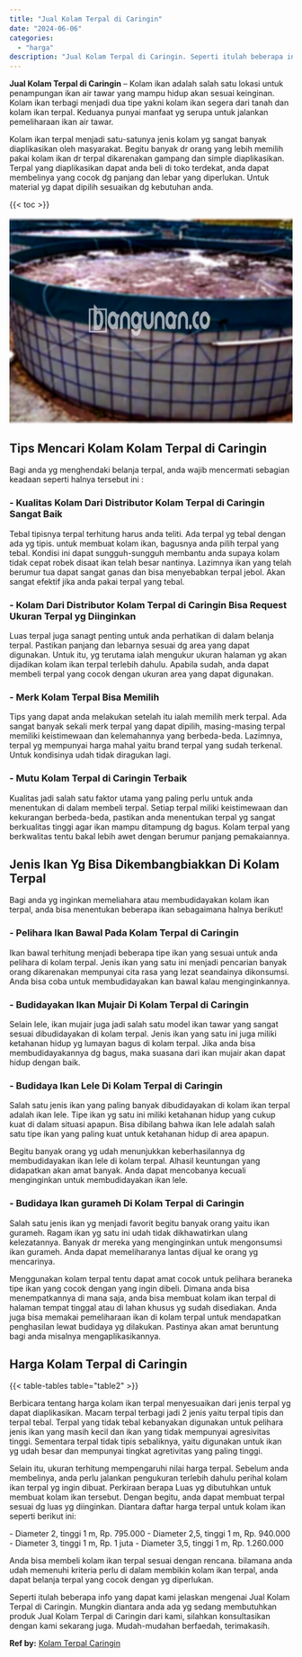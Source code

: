 ```yaml
---
title: "Jual Kolam Terpal di Caringin"
date: "2024-06-06"
categories: 
  - "harga"
description: "Jual Kolam Terpal di Caringin. Seperti itulah beberapa info yang dapat kami jelaskan mengenai Jual Kolam Terpal di Caringin. Mungkin diantara anda ada yg sed..."
---
```


**Jual Kolam Terpal di Caringin** – Kolam ikan adalah salah satu lokasi untuk penampungan ikan air tawar yang mampu hidup akan sesuai keinginan. Kolam ikan terbagi menjadi dua tipe yakni kolam ikan segera dari tanah dan kolam ikan terpal. Keduanya punyai manfaat yg serupa untuk jalankan pemeliharaan ikan air tawar.

Kolam ikan terpal menjadi satu-satunya jenis kolam yg sangat banyak diaplikasikan oleh masyarakat. Begitu banyak dr orang yang lebih memilih pakai kolam ikan dr terpal dikarenakan gampang dan simple diaplikasikan. Terpal yang diaplikasikan dapat anda beli di toko terdekat, anda dapat membelinya yang cocok dg panjang dan lebar yang diperlukan. Untuk material yg dapat dipilih sesuaikan dg kebutuhan anda.

{{< toc >}}

![Jual Kolam Terpal di Caringin](/images/jual-kolam-terpal-53.png)

## Tips Mencari Kolam Kolam Terpal di Caringin

Bagi anda yg menghendaki belanja terpal, anda wajib mencermati sebagian keadaan seperti halnya tersebut ini :

### \- Kualitas Kolam Dari Distributor Kolam Terpal di Caringin Sangat Baik

Tebal tipisnya terpal terhitung harus anda teliti. Ada terpal yg tebal dengan ada yg tipis. untuk membuat kolam ikan, bagusnya anda pilih terpal yang tebal. Kondisi ini dapat sungguh-sungguh membantu anda supaya kolam tidak cepat robek disaat ikan telah besar nantinya. Lazimnya ikan yang telah berumur tua dapat sangat ganas dan bisa menyebabkan terpal jebol. Akan sangat efektif jika anda pakai terpal yang tebal.

### \- Kolam Dari Distributor Kolam Terpal di Caringin Bisa Request Ukuran Terpal yg Diinginkan

Luas terpal juga sanagt penting untuk anda perhatikan di dalam belanja terpal. Pastikan panjang dan lebarnya sesuai dg area yang dapat digunakan. Untuk itu, yg terutama ialah mengukur ukuran halaman yg akan dijadikan kolam ikan terpal terlebih dahulu. Apabila sudah, anda dapat membeli terpal yang cocok dengan ukuran area yang dapat digunakan.

### \- Merk Kolam Terpal Bisa Memilih

Tips yang dapat anda melakukan setelah itu ialah memilih merk terpal. Ada sangat banyak sekali merk terpal yang dapat dipilih, masing-masing terpal memiliki keistimewaan dan kelemahannya yang berbeda-beda. Lazimnya, terpal yg mempunyai harga mahal yaitu brand terpal yang sudah terkenal. Untuk kondisinya udah tidak diragukan lagi.

### \- Mutu Kolam Terpal di Caringin Terbaik

Kualitas jadi salah satu faktor utama yang paling perlu untuk anda menentukan di dalam membeli terpal. Setiap terpal miliki keistimewaan dan kekurangan berbeda-beda, pastikan anda menentukan terpal yg sangat berkualitas tinggi agar ikan mampu ditampung dg bagus. Kolam terpal yang berkwalitas tentu bakal lebih awet dengan berumur panjang pemakaiannya.

## Jenis Ikan Yg Bisa Dikembangbiakkan Di Kolam Terpal

Bagi anda yg inginkan memeliahara atau membudidayakan kolam ikan terpal, anda bisa menentukan beberapa ikan sebagaimana halnya berikut!

### \- Pelihara Ikan Bawal Pada Kolam Terpal di Caringin

Ikan bawal terhitung menjadi beberapa tipe ikan yang sesuai untuk anda pelihara di kolam terpal. Jenis ikan yang satu ini menjadi pencarian banyak orang dikarenakan mempunyai cita rasa yang lezat seandainya dikonsumsi. Anda bisa coba untuk membudidayakan kan bawal kalau menginginkannya.

### \- Budidayakan Ikan Mujair Di Kolam Terpal di Caringin

Selain lele, ikan mujair juga jadi salah satu model ikan tawar yang sangat sesuai dibudidayakan di kolam terpal. Jenis ikan yang satu ini juga miliki ketahanan hidup yg lumayan bagus di kolam terpal. Jika anda bisa membudidayakannya dg bagus, maka suasana dari ikan mujair akan dapat hidup dengan baik.

### \- Budidaya Ikan Lele Di Kolam Terpal di Caringin

Salah satu jenis ikan yang paling banyak dibudidayakan di kolam ikan terpal adalah ikan lele. Tipe ikan yg satu ini miliki ketahanan hidup yang cukup kuat di dalam situasi apapun. Bisa dibilang bahwa ikan lele adalah salah satu tipe ikan yang paling kuat untuk ketahanan hidup di area apapun.

Begitu banyak orang yg udah menunjukkan keberhasilannya dg membudidayakan ikan lele di kolam terpal. Alhasil keuntungan yang didapatkan akan amat banyak. Anda dapat mencobanya kecuali menginginkan untuk membudidayakan ikan lele.

### \- Budidaya Ikan gurameh Di Kolam Terpal di Caringin

Salah satu jenis ikan yg menjadi favorit begitu banyak orang yaitu ikan gurameh. Ragam ikan yg satu ini udah tidak dikhawatirkan ulang kelezatannya. Banyak dr mereka yang menginginkan untuk mengonsumsi ikan gurameh. Anda dapat memeliharanya lantas dijual ke orang yg mencarinya.

Menggunakan kolam terpal tentu dapat amat cocok untuk pelihara beraneka tipe ikan yang cocok dengan yang ingin dibeli. Dimana anda bisa menempatkannya di mana saja, anda bisa membuat kolam ikan terpal di halaman tempat tinggal atau di lahan khusus yg sudah disediakan. Anda juga bisa memakai pemeliharaan ikan di kolam terpal untuk mendapatkan penghasilan lewat budidaya yg dilakukan. Pastinya akan amat beruntung bagi anda misalnya mengaplikasikannya.

## Harga Kolam Terpal di Caringin

{{< table-tables table="table2" >}}

Berbicara tentang harga kolam ikan terpal menyesuaikan dari jenis terpal yg dapat diaplikasikan. Macam terpal terbagi jadi 2 jenis yaitu terpal tipis dan terpal tebal. Terpal yang tidak tebal kebanyakan digunakan untuk pelihara jenis ikan yang masih kecil dan ikan yang tidak mempunyai agresivitas tinggi. Sementara terpal tidak tipis sebaliknya, yaitu digunakan untuk ikan yg udah besar dan mempunyai tingkat agretivitas yang paling tinggi.

Selain itu, ukuran terhitung mempengaruhi nilai harga terpal. Sebelum anda membelinya, anda perlu jalankan pengukuran terlebih dahulu perihal kolam ikan terpal yg ingin dibuat. Perkiraan berapa Luas yg dibutuhkan untuk membuat kolam ikan tersebut. Dengan begitu, anda dapat membuat terpal sesuai dg luas yg diinginkan. Diantara daftar harga terpal untuk kolam ikan seperti berikut ini:

\- Diameter 2, tinggi 1 m, Rp. 795.000 - Diameter 2,5, tinggi 1 m, Rp. 940.000 - Diameter 3, tinggi 1 m, Rp. 1 juta - Diameter 3,5, tinggi 1 m, Rp. 1.260.000

Anda bisa membeli kolam ikan terpal sesuai dengan rencana. bilamana anda udah memenuhi kriteria perlu di dalam membikin kolam ikan terpal, anda dapat belanja terpal yang cocok dengan yg diperlukan.

Seperti itulah beberapa info yang dapat kami jelaskan mengenai Jual Kolam Terpal di Caringin. Mungkin diantara anda ada yg sedang membutuhkan produk Jual Kolam Terpal di Caringin dari kami, silahkan konsultasikan dengan kami sekarang juga. Mudah-mudahan berfaedah, terimakasih.

**Ref by:** [Kolam Terpal Caringin](https://id.wikipedia.org/wiki/Kolam)
